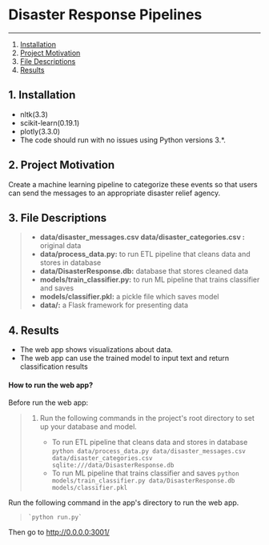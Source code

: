 # Disaster Response Pipelines

--------------------------------------
1. [Installation](#installation)
2. [Project Motivation](#motivation)
3. [File Descriptions](#files)
4. [Results](#results)

## 1. Installation <a name="installation"></a>  
- nltk(3.3)
- scikit-learn(0.19.1)
- plotly(3.3.0)
- The code should run with no issues using Python versions 3.*.

## 2. Project Motivation <a name="motivation"></a>  

Create a machine learning pipeline to categorize these events so that users can send the messages to an appropriate disaster relief agency.

## 3. File Descriptions <a name="files"></a>   

> * **data/disaster_messages.csv data/disaster_categories.csv :** original data
> * **data/process_data.py:** to run ETL pipeline that cleans data and stores in database
> * **data/DisasterResponse.db:** database that stores cleaned data 
> * **models/train_classifier.py:** to run ML pipeline that trains classifier and saves
> * **models/classifier.pkl:** a pickle file which saves model
> * **data/:** a Flask framework for presenting data

## 4. Results <a name="results"></a>  
- The web app shows visualizations about data.
- The web app can use the trained model to input text and return classification results  
#### **How to run the web app?**
Before run the web app:
> 1. Run the following commands in the project's root directory to set up your database and model.
> 
>     - To run ETL pipeline that cleans data and stores in database
>         `python data/process_data.py data/disaster_messages.csv data/disaster_categories.csv sqlite:///data/DisasterResponse.db`
>     - To run ML pipeline that trains classifier and saves
>         `python models/train_classifier.py data/DisasterResponse.db models/classifier.pkl`

Run the following command in the app's directory to run the web app.  
>     `python run.py`
Then go to http://0.0.0.0:3001/

